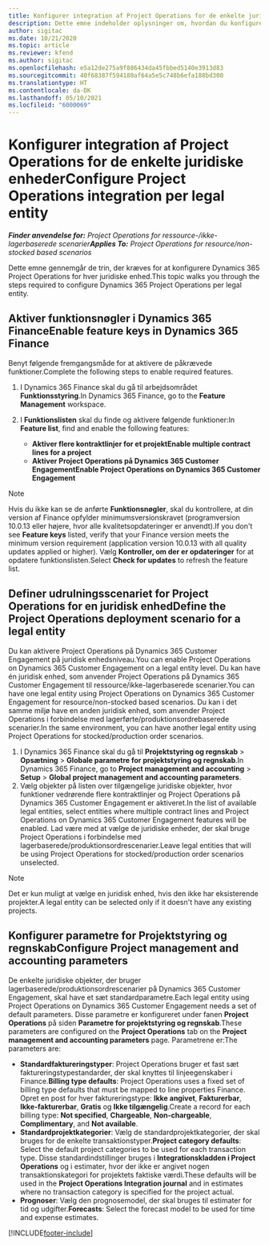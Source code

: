 ```yaml
---
title: Konfigurer integration af Project Operations for de enkelte juridiske enheder
description: Dette emne indeholder oplysninger om, hvordan du konfigurerer integrationen af juridiske enheder i Project Operations.
author: sigitac
ms.date: 10/21/2020
ms.topic: article
ms.reviewer: kfend
ms.author: sigitac
ms.openlocfilehash: e5a12de275a9f886434da45fbbed5140e3913d83
ms.sourcegitcommit: 40f68387f594180af64a5e5c748b6efa188bd300
ms.translationtype: HT
ms.contentlocale: da-DK
ms.lasthandoff: 05/10/2021
ms.locfileid: "6000069"
---
```

# <a name="configure-project-operations-integration-per-legal-entity"></a><span data-ttu-id="4f3b4-103">Konfigurer integration af Project Operations for de enkelte juridiske enheder</span><span class="sxs-lookup"><span data-stu-id="4f3b4-103">Configure Project Operations integration per legal entity</span></span> 

<span data-ttu-id="4f3b4-104">_**Finder anvendelse for:** Project Operations for ressource-/ikke-lagerbaserede scenarier_</span><span class="sxs-lookup"><span data-stu-id="4f3b4-104">_**Applies To:** Project Operations for resource/non-stocked based scenarios_</span></span>

<span data-ttu-id="4f3b4-105">Dette emne gennemgår de trin, der kræves for at konfigurere Dynamics 365 Project Operations for hver juridiske enhed.</span><span class="sxs-lookup"><span data-stu-id="4f3b4-105">This topic walks you through the steps required to configure Dynamics 365 Project Operations per legal entity.</span></span>

## <a name="enable-feature-keys-in-dynamics-365-finance"></a><span data-ttu-id="4f3b4-106">Aktiver funktionsnøgler i Dynamics 365 Finance</span><span class="sxs-lookup"><span data-stu-id="4f3b4-106">Enable feature keys in Dynamics 365 Finance</span></span>

<span data-ttu-id="4f3b4-107">Benyt følgende fremgangsmåde for at aktivere de påkrævede funktioner.</span><span class="sxs-lookup"><span data-stu-id="4f3b4-107">Complete the following steps to enable required features.</span></span>

1. <span data-ttu-id="4f3b4-108">I Dynamics 365 Finance skal du gå til arbejdsområdet **Funktionsstyring**.</span><span class="sxs-lookup"><span data-stu-id="4f3b4-108">In Dynamics 365 Finance, go to the **Feature Management** workspace.</span></span>
2. <span data-ttu-id="4f3b4-109">I **Funktionslisten** skal du finde og aktivere følgende funktioner:</span><span class="sxs-lookup"><span data-stu-id="4f3b4-109">In **Feature list**, find and enable the following features:</span></span>
  
    - <span data-ttu-id="4f3b4-110">**Aktiver flere kontraktlinjer for et projekt**</span><span class="sxs-lookup"><span data-stu-id="4f3b4-110">**Enable multiple contract lines for a project**</span></span>
    - <span data-ttu-id="4f3b4-111">**Aktiver Project Operations på Dynamics 365 Customer Engagement**</span><span class="sxs-lookup"><span data-stu-id="4f3b4-111">**Enable Project Operations on Dynamics 365 Customer Engagement**</span></span>

> [!NOTE]
> <span data-ttu-id="4f3b4-112">Hvis du ikke kan se de anførte **Funktionsnøgler**, skal du kontrollere, at din version af Finance opfylder minimumsversionskravet (programversion 10.0.13 eller højere, hvor alle kvalitetsopdateringer er anvendt).</span><span class="sxs-lookup"><span data-stu-id="4f3b4-112">If you don't see **Feature keys** listed, verify that your Finance version meets the minimum version requirement (application version 10.0.13 with all quality updates applied or higher).</span></span> <span data-ttu-id="4f3b4-113">Vælg **Kontroller, om der er opdateringer** for at opdatere funktionslisten.</span><span class="sxs-lookup"><span data-stu-id="4f3b4-113">Select **Check for updates** to refresh the feature list.</span></span>

## <a name="define-the-project-operations-deployment-scenario-for-a-legal-entity"></a><span data-ttu-id="4f3b4-114">Definer udrulningsscenariet for Project Operations for en juridisk enhed</span><span class="sxs-lookup"><span data-stu-id="4f3b4-114">Define the Project Operations deployment scenario for a legal entity</span></span>

<span data-ttu-id="4f3b4-115">Du kan aktivere Project Operations på Dynamics 365 Customer Engagement på juridisk enhedsniveau.</span><span class="sxs-lookup"><span data-stu-id="4f3b4-115">You can enable Project Operations on Dynamics 365 Customer Engagement on a legal entity level.</span></span> <span data-ttu-id="4f3b4-116">Du kan have én juridisk enhed, som anvender Project Operations på Dynamics 365 Customer Engagement til ressource/ikke-lagerbaserede scenarier.</span><span class="sxs-lookup"><span data-stu-id="4f3b4-116">You can have one legal entity using Project Operations on Dynamics 365 Customer Engagement for resource/non-stocked based scenarios.</span></span> <span data-ttu-id="4f3b4-117">Du kan i det samme miljø have en anden juridisk enhed, som anvender Project Operations i forbindelse med lagerførte/produktionsordrebaserede scenarier.</span><span class="sxs-lookup"><span data-stu-id="4f3b4-117">In the same environment, you can have another legal entity using Project Operations for stocked/production order scenarios.</span></span>

1. <span data-ttu-id="4f3b4-118">I Dynamics 365 Finance skal du gå til **Projektstyring og regnskab** > **Opsætning** > **Globale parametre for projektstyring og regnskab**.</span><span class="sxs-lookup"><span data-stu-id="4f3b4-118">In Dynamics 365 Finance, go to **Project management and accounting** > **Setup** > **Global project management and accounting parameters**.</span></span>
2. <span data-ttu-id="4f3b4-119">Vælg objekter på listen over tilgængelige juridiske objekter, hvor funktioner vedrørende flere kontraktlinjer og Project Operations på Dynamics 365 Customer Engagement er aktiveret.</span><span class="sxs-lookup"><span data-stu-id="4f3b4-119">In the list of available legal entities, select entities where multiple contract lines and Project Operations on Dynamics 365 Customer Engagement features will be enabled.</span></span> <span data-ttu-id="4f3b4-120">Lad være med at vælge de juridiske enheder, der skal bruge Project Operations i forbindelse med lagerbaserede/produktionsordrescenarier.</span><span class="sxs-lookup"><span data-stu-id="4f3b4-120">Leave legal entities that will be using Project Operations for stocked/production order scenarios unselected.</span></span>

> [!NOTE]
> <span data-ttu-id="4f3b4-121">Det er kun muligt at vælge en juridisk enhed, hvis den ikke har eksisterende projekter.</span><span class="sxs-lookup"><span data-stu-id="4f3b4-121">A legal entity can be selected only if it doesn't have any existing projects.</span></span>

## <a name="configure-project-management-and-accounting-parameters"></a><span data-ttu-id="4f3b4-122">Konfigurer parametre for Projektstyring og regnskab</span><span class="sxs-lookup"><span data-stu-id="4f3b4-122">Configure Project management and accounting parameters</span></span>

<span data-ttu-id="4f3b4-123">De enkelte juridiske objekter, der bruger lagerbaserede/produktionsordrescenarier på Dynamics 365 Customer Engagement, skal have et sæt standardparametre.</span><span class="sxs-lookup"><span data-stu-id="4f3b4-123">Each legal entity using Project Operations on Dynamics 365 Customer Engagement needs a set of default parameters.</span></span> <span data-ttu-id="4f3b4-124">Disse parametre er konfigureret under fanen **Project Operations** på siden **Parametre for projektstyring og regnskab**.</span><span class="sxs-lookup"><span data-stu-id="4f3b4-124">These parameters are configured on the **Project Operations** tab on the **Project management and accounting parameters** page.</span></span> <span data-ttu-id="4f3b4-125">Parametrene er:</span><span class="sxs-lookup"><span data-stu-id="4f3b4-125">The parameters are:</span></span>

  - <span data-ttu-id="4f3b4-126">**Standardfaktureringstyper**: Project Operations bruger et fast sæt faktureringstypestandarder, der skal knyttes til linjeegenskaber i Finance.</span><span class="sxs-lookup"><span data-stu-id="4f3b4-126">**Billing type defaults**: Project Operations uses a fixed set of billing type defaults that must be mapped to line properties Finance.</span></span> <span data-ttu-id="4f3b4-127">Opret en post for hver faktureringstype: **Ikke angivet**, **Fakturerbar**, **Ikke-fakturerbar**, **Gratis** og **Ikke tilgængelig**.</span><span class="sxs-lookup"><span data-stu-id="4f3b4-127">Create a record for each billing type: **Not specified**, **Chargeable**, **Non-chargeable**, **Complimentary**, and **Not available**.</span></span>
  - <span data-ttu-id="4f3b4-128">**Standardprojektkategorier**: Vælg de standardprojektkategorier, der skal bruges for de enkelte transaktionstyper.</span><span class="sxs-lookup"><span data-stu-id="4f3b4-128">**Project category defaults**: Select the default project categories to be used for each transaction type.</span></span> <span data-ttu-id="4f3b4-129">Disse standardindstillinger bruges i **Integrationskladden i Project Operations** og i estimater, hvor der ikke er angivet nogen transaktionskategori for projektets faktiske værdi.</span><span class="sxs-lookup"><span data-stu-id="4f3b4-129">These defaults will be used in the **Project Operations Integration journal** and in estimates where no transaction category is specified for the project actual.</span></span>
  - <span data-ttu-id="4f3b4-130">**Prognoser**: Vælg den prognosemodel, der skal bruges til estimater for tid og udgifter.</span><span class="sxs-lookup"><span data-stu-id="4f3b4-130">**Forecasts**: Select the forecast model to be used for time and expense estimates.</span></span>


[!INCLUDE[footer-include](../includes/footer-banner.md)]
